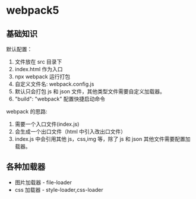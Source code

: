 # webpack5

## 基础知识

默认配置：

1. 文件放在 src 目录下
2. index.html 作为入口
3. npx webpack 运行打包
4. 自定义文件名: webpack.config.js
5. 默认只会打包 js 和 json 文件，其他类型文件需要自定义加载器。
6. "build": "webpack" 配置快捷启动命令

webpack 的思路:

1. 需要一个入口文件(index.js)
2. 会生成一个出口文件（html 中引入改出口文件）
3. index.js 中会引用其他 js，css,img 等，除了 js 和 json 其他文件需要配置加载器。

## 各种加载器

- 图片加载器 - file-loader
- css 加载器 - style-loader,css-loader
